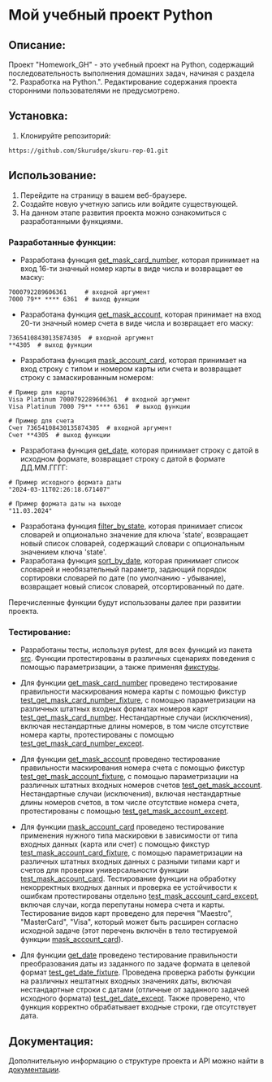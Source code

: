 # Мой учебный проект Python

## Описание:

Проект "Homework_GH" - это учебный проект на Python, содержащий последовательность выполнения домашних задач, 
начиная с раздела "2. Разработка на Python.". Редактирование содержания проекта сторонними пользователями не предусмотрено.

## Установка:

1. Клонируйте репозиторий:
```
https://github.com/Skurudge/skuru-rep-01.git
```

## Использование:

1. Перейдите на страницу в вашем веб-браузере.
2. Создайте новую учетную запись или войдите существующей.
3. На данном этапе развития проекта можно ознакомиться с разработанными функциями. 

### Разработанные функции:

- Разработана функция [get_mask_card_number](src/masks.py), 
которая принимает на вход 16-ти значный номер карты в виде числа и возвращает ее маску:
```
7000792289606361     # входной аргумент
7000 79** **** 6361  # выход функции
```

- Разработана функция [get_mask_account](src/masks.py), 
которая принимает на вход 20-ти значный номер счета в виде числа и возвращает его маску:
```
73654108430135874305  # входной аргумент
**4305  # выход функции
```

- Разработана функция [mask_account_card](src/widget.py), 
которая принимает на вход строку с типом и номером карты или счета и возвращает строку с замаскированным номером:
```
# Пример для карты
Visa Platinum 7000792289606361  # входной аргумент
Visa Platinum 7000 79** **** 6361  # выход функции

# Пример для счета
Счет 73654108430135874305  # входной аргумент
Счет **4305  # выход функции
```

- Разработана функция [get_date](src/widget.py), 
которая принимает строку с датой в исходном формате, возвращает строку с датой в формате ДД.ММ.ГГГГ:
```
# Пример исходного формата даты
"2024-03-11T02:26:18.671407"
 
# Пример формата даты на выходе
"11.03.2024" 
```
 
- Разработана функция [filter_by_state](src/processing.py), 
которая принимает список словарей и опционально значение для ключа 'state', возвращает новый список словарей, 
содержащий словари с опциональным значением ключа 'state'.
- Разработана функция [sort_by_date](src/processing.py), 
которая принимает список словарей и необязательный параметр, задающий порядок сортировки словарей по дате (по умолчанию - убывание), 
возвращает новый список словарей, отсортированный по дате.

Перечисленные функции будут использованы далее при развитии проекта.

### Тестирование:

- Разработаны тесты, используя pytest, для всех функций из пакета [src](src). Функции протестированы 
в различных сценариях поведения с помощью параметризации, а также применяя [фикстуры](tests/conftest.py).

- Для функции [get_mask_card_number](src/masks.py) проведено тестирование правильности маскирования номера 
карты с помощью фикстур [test_get_mask_card_number_fixture](tests/test_masks.py), с помощью параметризации 
на различных штатных входных форматах номеров карт [test_get_mask_card_number](tests/test_masks.py).
Нестандартные случаи (исключения), включая нестандартные длины номеров, в том числе отсутствие номера карты, 
протестированы с помощью [test_get_mask_card_number_except](tests/test_masks.py).

- Для функции [get_mask_account](src/masks.py) проведено тестирование правильности маскирования номера 
счета с помощью фикстур [test_get_mask_account_fixture](tests/test_masks.py), с помощью параметризации 
на различных штатных входных номеров счетов [test_get_mask_account](tests/test_masks.py).
Нестандартные случаи (исключения), включая нестандартные длины номеров счетов, в том числе отсутствие номера счета, 
протестированы с помощью [test_get_mask_account_except](tests/test_masks.py).

- Для функции [mask_account_card](src/widget.py) проведено тестирование применения нужного типа маскировки в зависимости 
от типа входных данных (карта или счет) с помощью фикстур [test_mask_account_card_fixture](tests/test_widget.py), 
с помощью параметризации на различных штатных входных данных с разными типами карт и счетов для проверки универсальности 
функции [test_mask_account_card](tests/test_widget.py). Тестирование функции на обработку некорректных входных данных 
и проверка ее устойчивости к ошибкам протестированы отдельно [test_mask_account_card_except](tests/test_widget.py), включая 
случаи, когда перепутаны номера счета и карты. Тестирование видов карт проведено для перечня "Maestro", "MasterCard", "Visa", 
который может быть расширен согласно исходной задаче (этот перечень включён в тело тестируемой 
функции [mask_account_card](src/widget.py)).

- Для функции [get_date](src/widget.py) проведено тестирование правильности преобразования 
даты из заданного по задаче формата в целевой формат [test_get_date_fixture](tests/test_widget.py).
Проведена проверка работы функции на различных нештатных входных значениях даты, включая нестандартные строки с датами
(отличные от заданного задачей исходного формата) [test_get_date_except](tests/test_widget.py). Также проверено, 
что функция корректно обрабатывает входные строки, где отсутствует дата.

## Документация:

Дополнительную информацию о структуре проекта и API можно найти в [документации](README.md).
